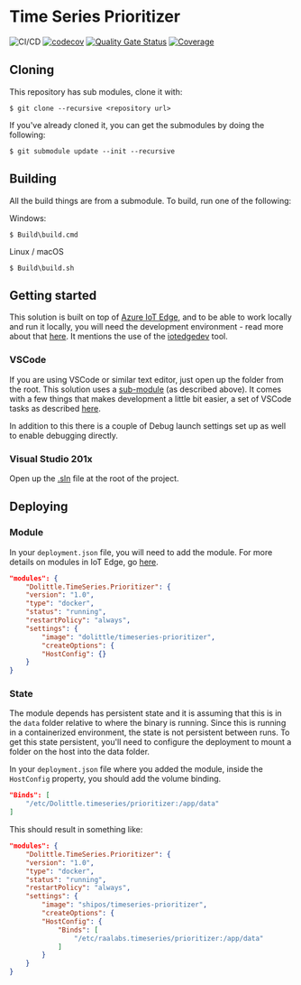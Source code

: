 # Time Series Prioritizer

![CI/CD](https://github.com/RaaLabs/Prioritizer/workflows/.NET%20Core/badge.svg)
[![codecov](https://codecov.io/gh/Raalabs/Prioritizer/branch/master/graph/badge.svg)](https://codecov.io/gh/Raalabs/Prioritizer)
[![Quality Gate Status](https://sonarcloud.io/api/project_badges/measure?project=RaaLabs_Prioritizer&metric=alert_status)](https://sonarcloud.io/dashboard?id=RaaLabs_Prioritizer)
[![Coverage](https://sonarcloud.io/api/project_badges/measure?project=RaaLabs_Prioritizer&metric=coverage)](https://sonarcloud.io/dashboard?id=RaaLabs_Prioritizer)


## Cloning

This repository has sub modules, clone it with:

```shell
$ git clone --recursive <repository url>
```

If you've already cloned it, you can get the submodules by doing the following:

```shell
$ git submodule update --init --recursive
```

## Building

All the build things are from a submodule.
To build, run one of the following:

Windows:

```shell
$ Build\build.cmd
```

Linux / macOS

```shell
$ Build\build.sh
```

## Getting started

This solution is built on top of [Azure IoT Edge](https://github.com/Azure/iotedge), and to be able to work locally and run it locally, you will need the development
environment - read more about that [here](https://docs.microsoft.com/en-us/azure/iot-edge/development-environment).
It mentions the use of the [iotedgedev](https://github.com/Azure/iotedgedev) tool.

### VSCode

If you are using VSCode or similar text editor, just open up the folder from the root. This solution uses a [sub-module](https://github.com/dolittle-tools/DotNET.Build) (as described above).
It comes with a few things that makes development a little bit easier, a set of VSCode tasks as described [here](https://github.com/dolittle-tools/DotNET.Build#visual-studio-code-tasks).

In addition to this there is a couple of Debug launch settings set up as well to enable debugging directly.

### Visual Studio 201x

Open up the [.sln](./Prioritizer.sln) file at the root of the project.

## Deploying

### Module

In your `deployment.json` file, you will need to add the module. For more details on modules in IoT Edge, go [here](https://docs.microsoft.com/en-us/azure/iot-edge/module-composition).

```json
"modules": {
    "Dolittle.TimeSeries.Prioritizer": {
    "version": "1.0",
    "type": "docker",
    "status": "running",
    "restartPolicy": "always",
    "settings": {
        "image": "dolittle/timeseries-prioritizer",
        "createOptions": {
        "HostConfig": {}
    }
}
```

### State

The module depends has persistent state and it is assuming that this is in the `data` folder relative to where the binary is running.
Since this is running in a containerized environment, the state is not persistent between runs. To get this state persistent, you'll
need to configure the deployment to mount a folder on the host into the data folder.

In your `deployment.json` file where you added the module, inside the `HostConfig` property, you should add the
volume binding.

```json
"Binds": [
    "/etc/Dolittle.timeseries/prioritizer:/app/data"
]
```

This should result in something like:

```json
"modules": {
    "Dolittle.TimeSeries.Prioritizer": {
    "version": "1.0",
    "type": "docker",
    "status": "running",
    "restartPolicy": "always",
    "settings": {
        "image": "shipos/timeseries-prioritizer",
        "createOptions": {
        "HostConfig": {
            "Binds": [
                "/etc/raalabs.timeseries/prioritizer:/app/data"
            ]
        }
    }
}
```
